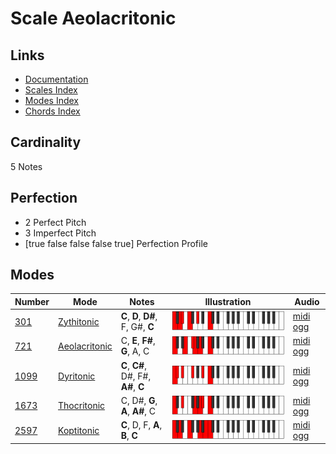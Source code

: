 # Scale Aeolacritonic

## Links

- [Documentation](index.md)
- [Scales Index](Scales.md)
- [Modes Index](Modes.md)
- [Chords Index](Chords.md)

## Cardinality

5 Notes

## Perfection

- 2 Perfect Pitch
- 3 Imperfect Pitch
- [true false false false true] Perfection Profile

## Modes

| Number | Mode | Notes | Illustration | Audio |
|--------|------|-------|--------------|-------|
| [301](https://ianring.com/musictheory/scales/301) | [Zythitonic](ModeZythitonic.md) | **C**, **D**, **D#**, F, G#, **C** | ![CNaturalZythitonic](ModeCNaturalZythitonic.png) | [midi](ModeCNaturalZythitonic.mid) [ogg](ModeCNaturalZythitonic.ogg) | 
| [721](https://ianring.com/musictheory/scales/721) | [Aeolacritonic](ModeAeolacritonic.md) | C, **E**, **F#**, **G**, A, C | ![CNaturalAeolacritonic](ModeCNaturalAeolacritonic.png) | [midi](ModeCNaturalAeolacritonic.mid) [ogg](ModeCNaturalAeolacritonic.ogg) | 
| [1099](https://ianring.com/musictheory/scales/1099) | [Dyritonic](ModeDyritonic.md) | **C**, **C#**, D#, F#, **A#**, **C** | ![CNaturalDyritonic](ModeCNaturalDyritonic.png) | [midi](ModeCNaturalDyritonic.mid) [ogg](ModeCNaturalDyritonic.ogg) | 
| [1673](https://ianring.com/musictheory/scales/1673) | [Thocritonic](ModeThocritonic.md) | C, D#, **G**, **A**, **A#**, C | ![CNaturalThocritonic](ModeCNaturalThocritonic.png) | [midi](ModeCNaturalThocritonic.mid) [ogg](ModeCNaturalThocritonic.ogg) | 
| [2597](https://ianring.com/musictheory/scales/2597) | [Koptitonic](ModeKoptitonic.md) | **C**, D, F, **A**, **B**, **C** | ![CNaturalKoptitonic](ModeCNaturalKoptitonic.png) | [midi](ModeCNaturalKoptitonic.mid) [ogg](ModeCNaturalKoptitonic.ogg) | 
